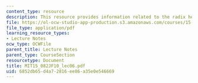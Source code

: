 ```yaml
---
content_type: resource
description: This resource provides information related to the radix heap algorithm.
file: https://ol-ocw-studio-app-production.s3.amazonaws.com/courses/15-082j-network-optimization-fall-2010/6852db65d4a72816ee86a35e0e546669_MIT15_082JF10_lec06.pdf
file_type: application/pdf
learning_resource_types:
- Lecture Notes
ocw_type: OCWFile
parent_title: Lecture Notes
parent_type: CourseSection
resourcetype: Document
title: MIT15_082JF10_lec06.pdf
uid: 6852db65-d4a7-2816-ee86-a35e0e546669
---
```

